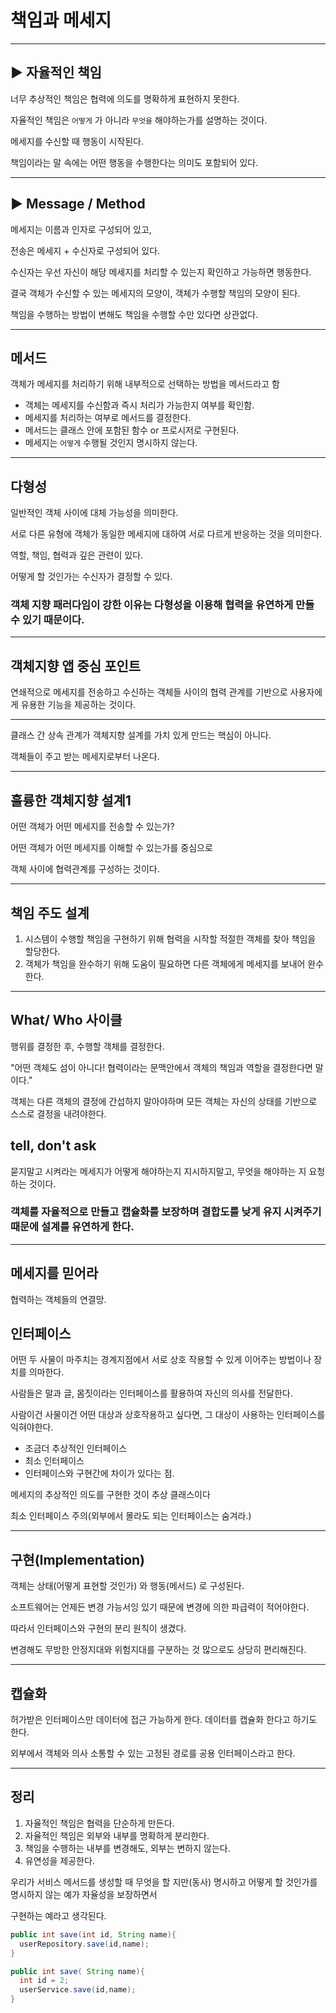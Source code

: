 # 책임과 메세지 

---

## ▶ 자율적인 책임

너무 추상적인 책임은 협력에 의도를 명확하게 표현하지 못한다.

자율적인 책임은 `어떻게` 가 아니라 `무엇을` 해야하는가를 설명하는 것이다.

메세지를 수신할 때 행동이 시작된다.

책임이라는 말 속에는 어떤 행동을 수행한다는 의미도 포함되어 있다. 

---

## ▶ Message / Method

메세지는 이름과 인자로 구성되어 있고,

전송은 메세지 + 수신자로 구성되어 있다. 

수신자는 우선 자신이 해당 메세지를 처리할 수 있는지 확인하고 가능하면 행동한다. 

결국 객체가 수신할 수 있는 메세지의 모양이, 객체가 수행할 책임의 모양이 된다.

책임을 수행하는 방법이 변해도 책임을 수행할 수만 있다면 상관없다.



---

## 메서드

객체가 메세지를 처리하기 위해 내부적으로 선택하는 방법을 메서드라고 함

- 객체는 메세지를 수신함과 즉시 처리가 가능한지 여부를 확인함.
- 메세지를 처리하는 여부로 메서드를 결정한다.
- 메서드는 클래스 안에 포함된 함수 or 프로시저로 구현된다.
- 메세지는 `어떻게` 수행될 것인지 명시하지 않는다.

---

## 다형성

일반적인 객체 사이에 대체 가능성을 의미한다. 

서로 다른 유형에 객체가 동일한 메세지에 대하여 서로 다르게 반응하는 것을 의미한다. 

역할, 책임, 협력과 깊은 관련이 있다. 

어떻게 할 것인가는 수신자가 결정할 수 있다. 

### 객체 지향 패러다임이 강한 이유는 다형성을 이용해 협력을 유연하게 만들 수 있기 때문이다.

---

## 객체지향 앱 중심 포인트

연쇄적으로 메세지를 전송하고 수신하는 객체들 사이의 협력 관계를 기반으로 사용자에게 유용한 기능을 제공하는 것이다. 

---

클래스 간 상속 관계가 객체지향 설계를 가치 있게 만드는 핵심이 아니다. 

객체들이 주고 받는 메세지로부터 나온다. 



---

## 훌륭한 객체지향 설계1

어떤 객체가 어떤 메세지를 전송할 수 있는가?

어떤 객체가 어떤 메세지를 이해할 수 있는가를 중심으로 

객체 사이에 협력관계를 구성하는 것이다. 

---

## 책임 주도 설계

1. 시스템이 수행할 책임을 구현하기 위해 협력을 시작할 적절한 객체를 찾아 책임을 할당한다.
2. 객체가 책임을 완수하기 위해 도움이 필요하면 다른 객체에게 메세지를 보내어 완수한다. 

---

## What/ Who 사이클

행위를 결정한 후, 수행할 객체를 결정한다. 

"어떤 객체도 섬이 아니다! 협력이라는 문맥안에서 객체의 책임과 역할을 결정한다면 말이다."

객체는 다른 객체의 결정에 간섭하지 말아야하며 모든 객체는 자신의 상태를 기반으로 스스로 결정을 내려야한다. 

## tell, don't ask 

묻지말고 시켜라는 메세지가 어떻게 해야하는지 지시하지말고, 무엇을 해야하는 지 요청하는 것이다.

### 객체를 자율적으로 만들고 캡슐화를 보장하며 결합도를 낮게 유지 시켜주기 때문에 설계를 유연하게 한다.

---

## 메세지를 믿어라

협력하는 객체들의 연결망.

## 인터페이스

어떤 두 사물이 마주치는 경계지점에서 서로 상호 작용할 수 있게 이어주는 방법이나 장치를 의마한다. 

사람들은 말과 글, 몸짓이라는 인터페이스를 활용하여 자신의 의사를 전달한다.

사람이건 사물이건 어떤 대상과 상호작용하고 싶다면, 그 대상이 사용하는 인터페이스를 익혀야한다. 

- 조금더 추상적인 인터페이스
- 최소 인터페이스
- 인터페이스와 구현간에 차이가 있다는 점.

메세지의 추상적인 의도를 구현한 것이 추상 클래스이다

최소 인터페이스 주의(외부에서 몰라도 되는 인터페이스는 숨겨라.)

---

## 구현(Implementation)

객체는 상태(어떻게 표현할 것인가) 와 행동(메서드) 로 구성된다. 

소프트웨어는 언제든 변경 가능서잉 있기 때문에 변경에 의한 파급력이 적어야한다. 

따라서 인터페이스와 구현의 분리 원칙이 생겼다. 

변경해도 무방한 안정지대와 위험지대를 구분하는 것 많으로도 상당히 편리해진다.

---

## 캡슐화

허가받은 인터페이스만 데이터에 접근 가능하게 한다. 데이터를 캡슐화 한다고 하기도 한다.

외부에서 객체와 의사 소통할 수 있는 고정된 경로를 공용 인터페이스라고 한다. 

---

## 정리 

1. 자율적인 책임은 협력을 단순하게 만든다.
2. 자율적인 책임은 외부와 내부를 명확하게 분리한다.
3. 책임을 수행하는 내부를 변경해도, 외부는 변하지 않는다.
4. 유연성을 제공한다. 



우리가 서비스 메서드를 생성할 때 무엇을 할 지만(동사) 명시하고 어떻게 할 것인가를 명시하지 않는 예가 자율성을 보장하면서

구현하는 예라고 생각된다.



```java
public int save(int id, String name){
  userRepository.save(id,name); 
}

public int save( String name){
  int id = 2;
  userService.save(id,name); 
}
```






